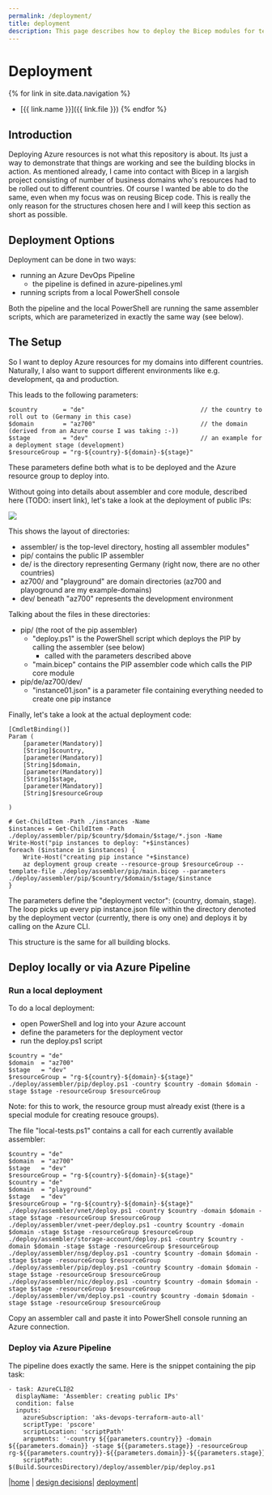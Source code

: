 ```yaml
---
permalink: /deployment/
title: deployment
description: This page describes how to deploy the Bicep modules for testing and verification
---
```

# Deployment
{% for link in site.data.navigation %}
  - [{{ link.name }}]({{ link.file }})
{% endfor %}
## Introduction
Deploying Azure resources is not what this repository is about.
Its just a way to demonstrate that things are working and see the building blocks in action.
As mentioned already, I came into contact with Bicep in a largish project consisting of number of business domains
who's resources had to be rolled out to different countries.
Of course I wanted be able to do the same, even when my focus was on reusing Bicep code.
This is really the only reason for the structures chosen here and I will keep this section as short as possible.

## Deployment Options
Deployment can be done in two ways:
- running an Azure DevOps Pipeline 
  - the pipeline is defined in azure-pipelines.yml
- running scripts from a local PowerShell console

Both the pipeline and the local PowerShell are running the same assembler scripts, which are parameterized in 
exactly the same way (see below).

## The Setup
So I want to deploy Azure resources for my domains into different countries.
Naturally, I also want to support different environments like e.g. development, qa and production.

This leads to the following parameters:
````
$country       = "de"                                // the country to roll out to (Germany in this case)
$domain        = "az700"                             // the domain (derived from an Azure course I was taking :-)) 
$stage         = "dev"                               // an example for a deployment stage (development)
$resourceGroup = "rg-${country}-${domain}-${stage}"
````
These parameters define both what is to be deployed and the Azure resource group to deploy into.

Without going into details about assembler and core module, described here (TODO: insert link), 
let's take a look at the deployment of public IPs:

<img src="{{site.baseurl}}/images/Deploy-PIPs.png">

This shows the layout of directories:
- assembler/ is the top-level directory, hosting all assembler modules"
- pip/ contains the public IP assembler
- de/ is the directory representing Germany (right now, there are no other countries)
- az700/ and "playground" are domain directories (az700 and playoground are my example-domains)
- dev/ beneath "az700" represents the development environment

Talking about the files in these directories:
- pip/ (the root of the pip assembler)
  - "deploy.ps1" is the PowerShell script which deploys the PIP by calling the assembler (see below)
    - called with the parameters described above 
  - "main.bicep" contains the PIP assembler code which calls the PIP core module
- pip/de/az700/dev/
  - "instance01.json" is a parameter file containing everything needed to create one pip instance

Finally, let's take a look at the actual deployment code:
````
[CmdletBinding()]
Param (
    [parameter(Mandatory)]
    [String]$country,
    [parameter(Mandatory)]
    [String]$domain,
    [parameter(Mandatory)]
    [String]$stage,
    [parameter(Mandatory)]
    [String]$resourceGroup

)

# Get-ChildItem -Path ./instances -Name
$instances = Get-ChildItem -Path ./deploy/assembler/pip/$country/$domain/$stage/*.json -Name
Write-Host("pip instances to deploy: "+$instances)
foreach ($instance in $instances) {
    Write-Host("creating pip instance "+$instance)
    az deployment group create --resource-group $resourceGroup --template-file ./deploy/assembler/pip/main.bicep --parameters ./deploy/assembler/pip/$country/$domain/$stage/$instance
}
````
The parameters define the "deployment vector": (country, domain, stage).
The loop picks up every pip instance.json file within the directory denoted by the deployment vector
(currently, there is ony one) and deploys it by calling on the Azure CLI.

This structure is the same for all building blocks.

## Deploy locally or via Azure Pipeline
### Run a local deployment
To do a local deployment:
- open PowerShell and log into your Azure account
- define the parameters for the deployment vector
- run the deploy.ps1 script

````
$country = "de"
$domain  = "az700"
$stage   = "dev"
$resourceGroup = "rg-${country}-${domain}-${stage}"
./deploy/assembler/pip/deploy.ps1 -country $country -domain $domain -stage $stage -resourceGroup $resourceGroup
````
Note: for this to work, the resource group must already exist (there is a special module for creating resouce groups).

The file "local-tests.ps1" contains a call for each currently available assembler:
```
$country = "de"
$domain  = "az700"
$stage   = "dev"
$resourceGroup = "rg-${country}-${domain}-${stage}"
$country = "de"
$domain  = "playground"
$stage   = "dev"
$resourceGroup = "rg-${country}-${domain}-${stage}"
./deploy/assembler/vnet/deploy.ps1 -country $country -domain $domain -stage $stage -resourceGroup $resourceGroup
./deploy/assembler/vnet-peer/deploy.ps1 -country $country -domain $domain -stage $stage -resourceGroup $resourceGroup
./deploy/assembler/storage-account/deploy.ps1 -country $country -domain $domain -stage $stage -resourceGroup $resourceGroup
./deploy/assembler/nsg/deploy.ps1 -country $country -domain $domain -stage $stage -resourceGroup $resourceGroup
./deploy/assembler/pip/deploy.ps1 -country $country -domain $domain -stage $stage -resourceGroup $resourceGroup
./deploy/assembler/nic/deploy.ps1 -country $country -domain $domain -stage $stage -resourceGroup $resourceGroup
./deploy/assembler/vm/deploy.ps1 -country $country -domain $domain -stage $stage -resourceGroup $resourceGroup
```
Copy an assembler call and paste it into PowerShell console running an Azure connection.

### Deploy via Azure Pipeline
The pipeline does exactly the same.
Here is the snippet containing the pip task:
````
- task: AzureCLI@2
  displayName: 'Assembler: creating public IPs'
  condition: false
  inputs:
    azureSubscription: 'aks-devops-terraform-auto-all'
    scriptType: 'pscore'
    scriptLocation: 'scriptPath'
    arguments: '-country ${{parameters.country}} -domain ${{parameters.domain}} -stage ${{parameters.stage}} -resourceGroup rg-${{parameters.country}}-${{parameters.domain}}-${{parameters.stage}}'
    scriptPath: $(Build.SourcesDirectory)/deploy/assembler/pip/deploy.ps1
````

|[home](index.md) | [design decisions](design-decisions.md)| [deployment](deployment.md)|